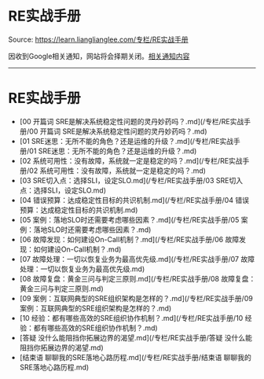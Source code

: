 # RE实战手册 

Source: https://learn.lianglianglee.com/专栏/RE实战手册

因收到Google相关通知，网站将会择期关闭。[相关通知内容](https://lumendatabase.org/notices/44265620)

---

# RE实战手册

* [00 开篇词 SRE是解决系统稳定性问题的灵丹妙药吗？.md](/专栏/RE实战手册/00 开篇词 SRE是解决系统稳定性问题的灵丹妙药吗？.md)
* [01 SRE迷思：无所不能的角色？还是运维的升级？.md](/专栏/RE实战手册/01 SRE迷思：无所不能的角色？还是运维的升级？.md)
* [02 系统可用性：没有故障，系统就一定是稳定的吗？.md](/专栏/RE实战手册/02 系统可用性：没有故障，系统就一定是稳定的吗？.md)
* [03 SRE切入点：选择SLI，设定SLO.md](/专栏/RE实战手册/03 SRE切入点：选择SLI，设定SLO.md)
* [04 错误预算：达成稳定性目标的共识机制.md](/专栏/RE实战手册/04 错误预算：达成稳定性目标的共识机制.md)
* [05 案例：落地SLO时还需要考虑哪些因素？.md](/专栏/RE实战手册/05 案例：落地SLO时还需要考虑哪些因素？.md)
* [06 故障发现：如何建设On-Call机制？.md](/专栏/RE实战手册/06 故障发现：如何建设On-Call机制？.md)
* [07 故障处理：一切以恢复业务为最高优先级.md](/专栏/RE实战手册/07 故障处理：一切以恢复业务为最高优先级.md)
* [08 故障复盘：黄金三问与判定三原则.md](/专栏/RE实战手册/08 故障复盘：黄金三问与判定三原则.md)
* [09 案例：互联网典型的SRE组织架构是怎样的？.md](/专栏/RE实战手册/09 案例：互联网典型的SRE组织架构是怎样的？.md)
* [10 经验：都有哪些高效的SRE组织协作机制？.md](/专栏/RE实战手册/10 经验：都有哪些高效的SRE组织协作机制？.md)
* [答疑 没什么能阻挡你拓展边界的渴望.md](/专栏/RE实战手册/答疑 没什么能阻挡你拓展边界的渴望.md)
* [结束语 聊聊我的SRE落地心路历程.md](/专栏/RE实战手册/结束语 聊聊我的SRE落地心路历程.md)
